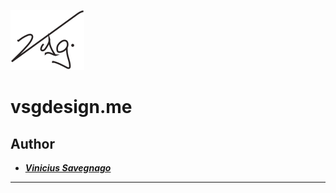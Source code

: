 [![vsg Design Logo](https://github.com/savegdesigner/portfolio/blob/master/vsg-logo.svg)](https://www.vsgdesign.me)

# vsgdesign.me

## Author 
- [**_Vinicius Savegnago_**](https://www.instagram.com/vsgdesigner/)

---

